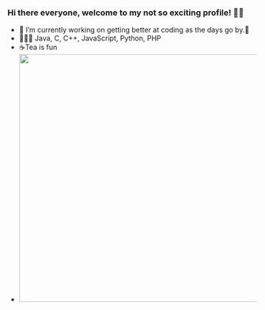 ### Hi there everyone, welcome to my not so exciting profile! 👻😄
- 🔭 I’m currently working on getting better at coding as the days go by.🌱
- 👨🏻‍💻 Java, C, C++, JavaScript, Python, PHP
- ☕Tea is fun 
- <img src="https://i.pinimg.com/originals/32/18/15/3218153a3fe328da9c6694966c695dcd.jpg" width="500px">


